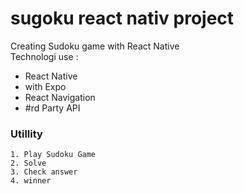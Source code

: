# sugoku react nativ project

Creating Sudoku game with React Native \
Technologi use :
* React Native 
* with Expo
* React Navigation
* #rd Party API

### Utillity
```
1. Play Sudoku Game
2. Solve 
3. Check answer
4. winner
```